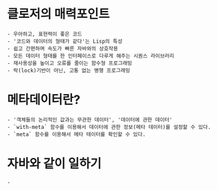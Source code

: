 # 클로저의 매력포인트

    - 우아하고, 표현력이 좋은 코드
    - '코드와 데이터의 형태가 같다'는 Lisp의 특성
    - 쉽고 간편하며 속도가 빠른 자바와의 상호작용
    - 모든 데이터 형태를 한 인터페이스로 다루게 해주는 시퀀스 라이브러리
    - 재사용성을 높이고 오류를 줄이는 함수형 프로그래밍
    - 락(lock)기반이 아닌, 고통 없는 병행 프로그래밍

# 메타데이터란?

    - '객체들의 논리적인 값과는 무관한 데이터', '데이터에 관한 데이터'
    - `with-meta` 함수를 이용해서 데이터에 관한 정보(메타 데이터)를 설정할 수 있다. 
    - `meta` 함수를 이용해서 메타 테이터를 확인할 수 있다.

# 자바와 같이 일하기

    - 
